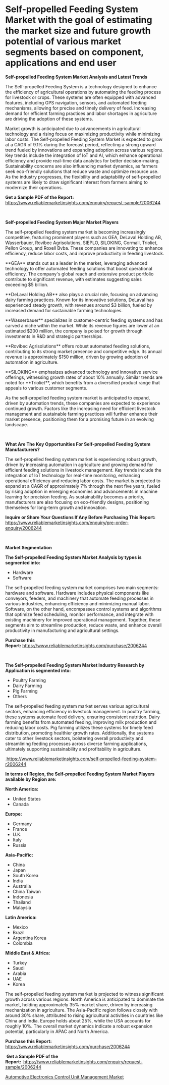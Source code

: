 <p><h1>Self-propelled Feeding System Market with the goal of estimating the market size and future growth potential of various market segments based on component, applications and end user</h1></p><p><strong>Self-propelled Feeding System Market Analysis and Latest Trends</strong></p>
<p><p>The Self-propelled Feeding System is a technology designed to enhance the efficiency of agricultural operations by automating the feeding process for livestock or crops. These systems are often equipped with advanced features, including GPS navigation, sensors, and automated feeding mechanisms, allowing for precise and timely delivery of feed. Increasing demand for efficient farming practices and labor shortages in agriculture are driving the adoption of these systems.</p><p>Market growth is anticipated due to advancements in agricultural technology and a rising focus on maximizing productivity while minimizing labor costs. The Self-propelled Feeding System Market is expected to grow at a CAGR of 9.1% during the forecast period, reflecting a strong upward trend fueled by innovations and expanding adoption across various regions. Key trends include the integration of IoT and AI, which enhance operational efficiency and provide real-time data analytics for better decision-making. Sustainability concerns are also influencing market dynamics, as farmers seek eco-friendly solutions that reduce waste and optimize resource use. As the industry progresses, the flexibility and adaptability of self-propelled systems are likely to draw significant interest from farmers aiming to modernize their operations.</p></p>
<p><strong>Get a Sample PDF of the Report:&nbsp;</strong> <a href="https://www.reliablemarketinsights.com/enquiry/request-sample/2006244?utm_campaign=2647&utm_medium=2&utm_source=Github&utm_content=ia&utm_term=11032025&utm_id=self-propelled-feeding-system">https://www.reliablemarketinsights.com/enquiry/request-sample/2006244</a></p>
<p>&nbsp;</p>
<p><strong>Self-propelled Feeding System Major Market Players</strong></p>
<p><p>The self-propelled feeding system market is becoming increasingly competitive, featuring prominent players such as GEA, DeLaval Holding AB, Wasserbauer, Rovibec Agrisolutions, SIEPLO, SILOKING, Cormall, Trioliet, Pellon Group, and Roxell Bvba. These companies are innovating to enhance efficiency, reduce labor costs, and improve productivity in feeding livestock.</p><p>**GEA** stands out as a leader in the market, leveraging advanced technology to offer automated feeding solutions that boost operational efficiency. The company's global reach and extensive product portfolio contribute to significant revenue, with estimates suggesting sales exceeding $5 billion.</p><p>**DeLaval Holding AB** also plays a crucial role, focusing on advancing dairy farming practices. Known for its innovative solutions, DeLaval has experienced steady growth, with revenues around $3 billion, fueled by increased demand for sustainable farming technologies.</p><p>**Wasserbauer** specializes in customer-centric feeding systems and has carved a niche within the market. While its revenue figures are lower at an estimated $200 million, the company is poised for growth through investments in R&D and strategic partnerships.</p><p>**Rovibec Agrisolutions** offers robust automated feeding solutions, contributing to its strong market presence and competitive edge. Its annual revenue is approximately $150 million, driven by growing adoption of automation in agriculture. </p><p>**SILOKING** emphasizes advanced technology and innovative service offerings, witnessing growth rates of about 10% annually. Similar trends are noted for **Trioliet**, which benefits from a diversified product range that appeals to various customer segments.</p><p>As the self-propelled feeding system market is anticipated to expand, driven by automation trends, these companies are expected to experience continued growth. Factors like the increasing need for efficient livestock management and sustainable farming practices will further enhance their market presence, positioning them for a promising future in an evolving landscape.</p></p>
<p>&nbsp;</p>
<p><strong>What Are The Key Opportunities For Self-propelled Feeding System Manufacturers?</strong></p>
<p><p>The self-propelled feeding system market is experiencing robust growth, driven by increasing automation in agriculture and growing demand for efficient feeding solutions in livestock management. Key trends include the integration of IoT technology for real-time monitoring, enhancing operational efficiency and reducing labor costs. The market is projected to expand at a CAGR of approximately 7% through the next five years, fueled by rising adoption in emerging economies and advancements in machine learning for precision feeding. As sustainability becomes a priority, manufacturers are also focusing on eco-friendly designs, positioning themselves for long-term growth and innovation.</p></p>
<p><strong>Inquire or Share Your Questions If Any Before Purchasing This Report:</strong> <a href="https://www.reliablemarketinsights.com/enquiry/pre-order-enquiry/2006244?utm_campaign=2647&utm_medium=2&utm_source=Github&utm_content=ia&utm_term=11032025&utm_id=self-propelled-feeding-system">https://www.reliablemarketinsights.com/enquiry/pre-order-enquiry/2006244</a></p>
<p>&nbsp;</p>
<p><strong>Market Segmentation</strong></p>
<p><strong>The Self-propelled Feeding System Market Analysis by types is segmented into:</strong></p>
<p><ul><li>Hardware</li><li>Software</li></ul></p>
<p><p>The self-propelled feeding system market comprises two main segments: hardware and software. Hardware includes physical components like conveyors, feeders, and machinery that automate feeding processes in various industries, enhancing efficiency and minimizing manual labor. Software, on the other hand, encompasses control systems and algorithms that optimize feed scheduling, monitor performance, and integrate with existing machinery for improved operational management. Together, these segments aim to streamline production, reduce waste, and enhance overall productivity in manufacturing and agricultural settings.</p></p>
<p><strong>Purchase this Report:&nbsp;</strong><a href="https://www.reliablemarketinsights.com/purchase/2006244?utm_campaign=2647&utm_medium=2&utm_source=Github&utm_content=ia&utm_term=11032025&utm_id=self-propelled-feeding-system">https://www.reliablemarketinsights.com/purchase/2006244</a></p>
<p>&nbsp;</p>
<p><strong>The Self-propelled Feeding System Market Industry Research by Application is segmented into:</strong></p>
<p><ul><li>Poultry Farming</li><li>Dairy Farming</li><li>Pig Farming</li><li>Others</li></ul></p>
<p><p>The self-propelled feeding system market serves various agricultural sectors, enhancing efficiency in livestock management. In poultry farming, these systems automate feed delivery, ensuring consistent nutrition. Dairy farming benefits from automated feeding, improving milk production and reducing labor costs. Pig farming utilizes these systems for timely feed distribution, promoting healthier growth rates. Additionally, the systems cater to other livestock sectors, bolstering overall productivity and streamlining feeding processes across diverse farming applications, ultimately supporting sustainability and profitability in agriculture.</p></p>
<p><a href="https://www.reliablemarketinsights.com/self-propelled-feeding-system-r2006244?utm_campaign=2647&utm_medium=2&utm_source=Github&utm_content=ia&utm_term=11032025&utm_id=self-propelled-feeding-system">&nbsp;https://www.reliablemarketinsights.com/self-propelled-feeding-system-r2006244</a></p>
<p><strong>In terms of Region, the Self-propelled Feeding System Market Players available by Region are:</strong></p>
<p>
    <p> <strong> North America: </strong>
        <ul>
            <li>United States</li>
            <li>Canada</li>
        </ul>
        </p> 
    <p> <strong> Europe: </strong>
        <ul>
            <li>Germany</li>
            <li>France</li>
            <li>U.K.</li>
            <li>Italy</li>
            <li>Russia</li>
        </ul>
        </p> 
    <p> <strong> Asia-Pacific: </strong>
        <ul>
            <li>China</li>
            <li>Japan</li>
            <li>South Korea</li>
            <li>India</li>
            <li>Australia</li>
            <li>China Taiwan</li>
            <li>Indonesia</li>
            <li>Thailand</li>
            <li>Malaysia</li>
        </ul>
        </p> 
    <p> <strong> Latin America: </strong>
        <ul>
            <li>Mexico</li>
            <li>Brazil</li>
            <li>Argentina Korea</li>
            <li>Colombia</li>
        </ul>
        </p> 
    <p> <strong> Middle East & Africa: </strong>
        <ul>
            <li>Turkey</li>
            <li>Saudi</li>
            <li>Arabia</li>
            <li>UAE</li>
            <li>Korea</li>
        </ul>
    </p>
    </p>
<p><p>The self-propelled feeding system market is projected to witness significant growth across various regions. North America is anticipated to dominate the market, holding approximately 35% market share, driven by increasing mechanization in agriculture. The Asia-Pacific region follows closely with around 30% share, attributed to rising agricultural activities in countries like China and India. Europe holds about 25%, while the USA accounts for roughly 10%. The overall market dynamics indicate a robust expansion potential, particularly in APAC and North America.</p></p>
<p><strong>Purchase this Report: </strong><a href="https://www.reliablemarketinsights.com/purchase/2006244?utm_campaign=2647&utm_medium=2&utm_source=Github&utm_content=ia&utm_term=11032025&utm_id=self-propelled-feeding-system">https://www.reliablemarketinsights.com/purchase/2006244</a></p>
<p>&nbsp;<strong>Get a Sample PDF of the Report:&nbsp;&nbsp;</strong><a href="https://www.reliablemarketinsights.com/enquiry/request-sample/2006244?utm_campaign=2647&utm_medium=2&utm_source=Github&utm_content=ia&utm_term=11032025&utm_id=self-propelled-feeding-system">https://www.reliablemarketinsights.com/enquiry/request-sample/2006244</a></p>
<p><strong></strong></p>
<p><p><a href="https://github.com/awalinfucci/Market-Research-Report-List-1/blob/main/automotive-electronics-control-unit-management-market.md?utm_campaign=2647&utm_medium=2&utm_source=Github&utm_content=ia&utm_term=11032025&utm_id=self-propelled-feeding-system">Automotive Electronics Control Unit Management Market</a></p></p>